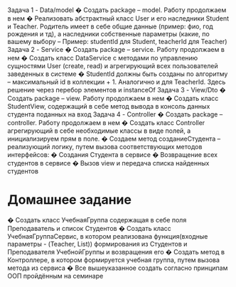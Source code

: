 Задача 1 - Data/model
� Создать package – model. Работу продолжаем в нем
� Реализовать абстрактный класс User и его наследники Student и Teacher.
Родитель имеет в себе общие данные (пример: фио, год рождения и тд), а
наследники собственные параметры (какие, по вашему выбору – Пример:
studentId для Student, teacherId для Teacher)
Задача 2 - Service
� Создать package – service. Работу продолжаем в нем
� Создать класс DataService с методами  по управлению сущностями User
(create, read) и агрегирующий всех пользователей заведенных в системе
� StudentId должны быть созданы по алгоритму – максимальный id в
коллекции + 1. Аналогично и для TeacherId. Здесь решение через перебор
элементов и instanceOf
Задача 3 - View/Dto
� Создать package – view. Работу продолжаем в нем
� Создать класс StudentView, содержащий в себе метод вывода в консоль
данных студента поданных на вход
Задача 4 - Controller
� Создать package – controller. Работу продолжаем в нем
� Создать класс Controller агрегирующий в себе необходимые классы в виде
полей, а инициализируем прям в поле.
� Создаем метод созданиеСтудента – реализующий логику, путем вызова
соответствующих методов интерфейсов:
� Создания Студента в сервисе
� Возвращение всех студентов в сервисе
� Вызов view и передача списка найденных студентов

# Домашнее задание

� Создать класс УчебнаяГруппа содержащая в себе поля Преподаватель и
список Студентов
� Создать класс УчебнаяГруппаСервис, в котором реализована
функция(входные параметры - (Teacher, List<Strudent>)) формирования из
Студентов и Преподавателя УчебнойГруппы и возвращения его
� Создать метод в Контроллере, в котором формируется учебная группа,
путем вызова метода из сервиса
� Все вышеуказанное создать согласно принципам ООП пройдённым на
семинаре

